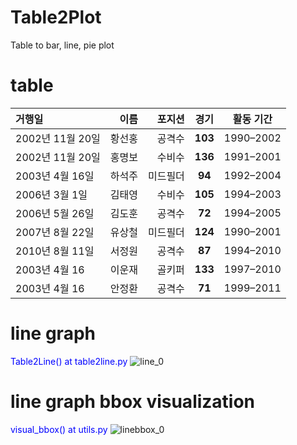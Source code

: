 # Table2Plot
Table to bar, line, pie plot

# table 
|거행일|이름|포지션|**경기**|활동 기간|
|:---|---:|---:|:---:|:---:|
|2002년 11월 20일|황선홍|공격수|**103**|1990–2002 |
|2002년 11월 20일|홍명보|수비수|**136**|1991–2001|
|2003년 4월 16일|하석주|미드필더|**94**|1992–2004|
|2006년 3월 1일|김태영|수비수|**105**|1994–2003|
|2006년 5월 26일|김도훈|공격수|**72**|1994–2005 |
|2007년 8월 22일|유상철|미드필더|**124**|1990–2001|
|2010년 8월 11일|서정원|공격수|**87**|1994–2010|
|2003년 4월 16|이운재|골키퍼|**133**|1997–2010|
|2003년 4월 16|안정환|공격수|**71**|1999–2011|

# line graph
<span style="color:blue">Table2Line() at table2line.py</span>
![line_0](https://user-images.githubusercontent.com/55173544/204737990-90447349-3de8-4449-afb3-602784433490.png)


# line graph bbox visualization 
<span style="color:blue">visual_bbox() at utils.py</span>
![linebbox_0](https://user-images.githubusercontent.com/55173544/204738181-5e5fe336-466a-49b2-848b-b35d3df443de.png)
